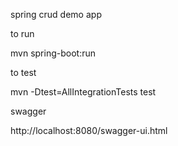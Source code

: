 spring crud demo app


to run

mvn spring-boot:run


to test 

mvn -Dtest=AllIntegrationTests  test


swagger

http://localhost:8080/swagger-ui.html

